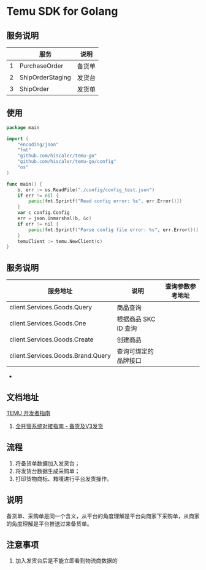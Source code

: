 Temu SDK for Golang
===================

## 服务说明

|   | 服务               | 说明    |
|---|------------------|-------|
| 1 | PurchaseOrder    | 备货单   |
| 2 | ShipOrderStaging | 发货台   |
| 3 | ShipOrder        | 发货单   |

## 使用

```go
package main

import (
	"encoding/json"
	"fmt"
	"github.com/hiscaler/temu-go"
	"github.com/hiscaler/temu-go/config"
	"os"
)

func main() {
	b, err := os.ReadFile("./config/config_test.json")
	if err != nil {
		panic(fmt.Sprintf("Read config error: %s", err.Error()))
	}
	var c config.Config
	err = json.Unmarshal(b, &c)
	if err != nil {
		panic(fmt.Sprintf("Parse config file error: %s", err.Error()))
	}
	temuClient := temu.NewClient(c)
}
```

## 服务说明
| 服务地址                             | 说明             | 查询参数参考地址 |
|----------------------------------|----------------|----------|
| client.Services.Goods.Query      | 商品查询           |          |
| client.Services.Goods.One        | 根据商品 SKC ID 查询 |          |
| client.Services.Goods.Create     | 创建商品           |          |
| client.Services.Goods.Brand.Query | 查询可绑定的品牌接口 |          |

 - 

## 文档地址

[TEMU 开发者指南](https://seller.kuajingmaihuo.com/sop/view/634117628601810731)

1. [全托管系统对接指南 - 备货及V3发货](https://seller.kuajingmaihuo.com/sop/view/889973754324016047#YSg2AE)

## 流程

1. 将备货单数据加入发货台；
2. 将发货台数据生成采购单；
3. 打印货物商标、箱唛进行平台发货操作。

## 说明

备货单、采购单是同一个含义，从平台的角度理解是平台向商家下采购单，从商家的角度理解是平台推送过来备货单。

## 注意事项

1. 加入发货台后是不能立即看到物流商数据的